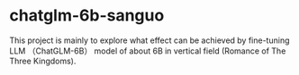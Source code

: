 # chatglm-6b-sanguo
This project is mainly to explore what effect can be achieved by fine-tuning LLM （ChatGLM-6B） model of about 6B in vertical field (Romance of The Three Kingdoms).
